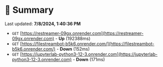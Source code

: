 # 📖 Summary
Last updated: **7/8/2024, 1:40:36 PM**

- `GET` [https://restreamer-09gx.onrender.com](https://restreamer-09gx.onrender.com) - **Up** (192388ms)
- `GET` [https://filestreambot-b5k6.onrender.com/](https://filestreambot-b5k6.onrender.com/) - **Down** (152ms)
- `GET` [https://jupyterlab-python3-12-3.onrender.com](https://jupyterlab-python3-12-3.onrender.com) - **Down** (171ms)
